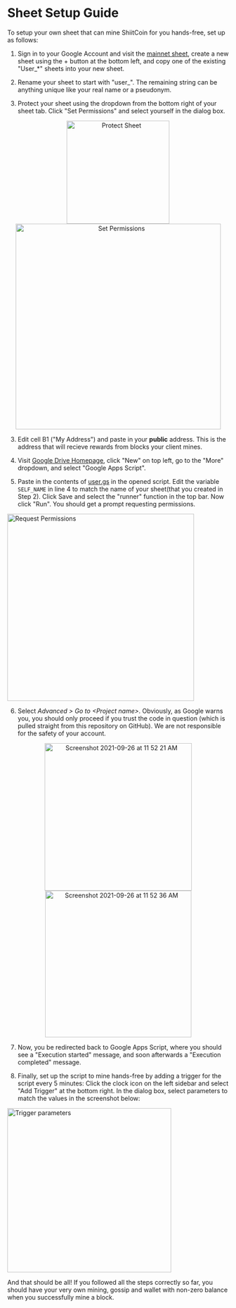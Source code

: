 # Sheet Setup Guide

To setup your own sheet that can mine ShiitCoin for you hands-free, set up as follows:

1. Sign in to your Google Account and visit the [mainnet sheet](https://docs.google.com/spreadsheets/d/1iilTYMgNZvOwXSnKA4ebKzSee4eWY7i3LJ9FObhlmKk/edit#gid=304846221), create a new sheet using the + button at the bottom left, and copy one of the existing "User_\*" sheets into your new sheet.

2. Rename your sheet to start with "user_". The remaining string can be anything unique like your real name or a pseudonym.

2. Protect your sheet using the dropdown from the bottom right of your sheet tab. Click "Set Permissions" and select yourself in the dialog box.

<p float="left" align="middle">
  <img hspace="20" width="234" alt="Protect Sheet" src="https://user-images.githubusercontent.com/6984346/134820273-24a39d7d-76c3-4920-b091-40886bed27b9.png">
  <img width="467" alt="Set Permissions" src="https://user-images.githubusercontent.com/6984346/134820271-594b4e58-ed57-4313-88bc-6abcc43924ba.png">
</p>

3. Edit cell B1 ("My Address") and paste in your **public** address. This is the address that will recieve rewards from blocks your client mines.

4. Visit [Google Drive Homepage](https://drive.google.com/drive/u/0/priority), click "New" on top left, go to the "More" dropdown, and select "Google Apps Script".

5. Paste in the contents of [user.gs](https://github.com/nalinbhardwaj/shiit-coin/blob/main/sheet/user.gs) in the opened script. Edit the variable `SELF_NAME` in line 4 to match the name of your sheet(that you created in Step 2). Click Save and select the "runner" function in the top bar. Now click "Run". You should get a prompt requesting permissions.

<img width="425" alt="Request Permissions" src="https://user-images.githubusercontent.com/6984346/134820598-10325bbd-0dc0-4add-94df-d76806bf36fa.png">

6. Select _Advanced > Go to \<Project name\>_. Obviously, as Google warns you, you should only proceed if you trust the code in question (which is pulled straight from this repository on GitHub). We are not responsible for the safety of your account.

<p float="left" align="middle">
  <img hspace="20" width="335" alt="Screenshot 2021-09-26 at 11 52 21 AM" src="https://user-images.githubusercontent.com/6984346/134820684-251f8fcb-af36-4298-b7eb-531b9f5c4bdf.png">
  <img width="333" alt="Screenshot 2021-09-26 at 11 52 36 AM" src="https://user-images.githubusercontent.com/6984346/134820686-0fa7187b-1b5e-44a7-93cb-e5443cc076e6.png">
</p>

7. Now, you be redirected back to Google Apps Script, where you should see a "Execution started" message, and soon afterwards a "Execution completed" message.

8. Finally, set up the script to mine hands-free by adding a trigger for the script every 5 minutes: Click the clock icon on the left sidebar and select "Add Trigger" at the bottom right. In the dialog box, select parameters to match the values in the screenshot below:

<img width="373" alt="Trigger parameters" align="middle" src="https://user-images.githubusercontent.com/6984346/134821342-c369cc09-5243-44af-847b-42c3b9f765fa.png">

And that should be all! If you followed all the steps correctly so far, you should have your very own mining, gossip and wallet with non-zero balance when you successfully mine a block.
